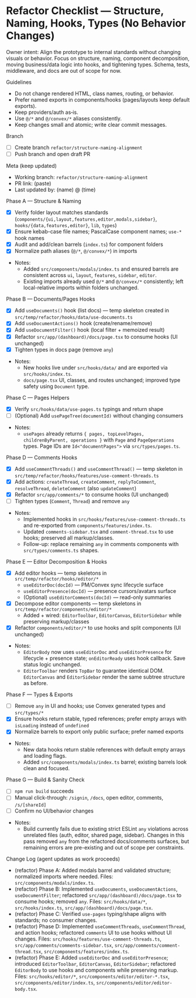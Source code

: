 # Refactor Checklist — Structure, Naming, Hooks, Types (No Behavior Changes)

Owner intent: Align the prototype to internal standards without changing visuals or behavior. Focus on structure, naming, component decomposition, moving business/data logic into hooks, and tightening types. Schema, tests, middleware, and docs are out of scope for now.

Guidelines
- Do not change rendered HTML, class names, routing, or behavior.
- Prefer named exports in components/hooks (pages/layouts keep default exports).
- Keep providers/auth as‑is.
- Use `@/*` and `@/convex/*` aliases consistently.
- Keep changes small and atomic; write clear commit messages.

Branch
- [ ] Create branch `refactor/structure-naming-alignment`
- [ ] Push branch and open draft PR

Meta (keep updated)
- Working branch: `refactor/structure-naming-alignment`
- PR link: (paste)
- Last updated by: (name) @ (time)

Phase A — Structure & Naming
- [x] Verify folder layout matches standards (`components/{ui,layout,features,editor,modals,sidebar}`, `hooks/{data,features,editor}`, `lib`, `types`)
- [x] Ensure kebab-case file names; PascalCase component names; `use-*` hook names
- [x] Audit and add/clean barrels (`index.ts`) for component folders
- [x] Normalize path aliases (`@/*`, `@/convex/*`) in imports
- Notes:
  - Added `src/components/modals/index.ts` and ensured barrels are consistent across `ui`, `layout`, `features`, `sidebar`, `editor`.
  - Existing imports already used `@/*` and `@/convex/*` consistently; left local-relative imports within folders unchanged.

Phase B — Documents/Pages Hooks
- [x] Add `useDocuments()` hook (list docs) — temp skeleton created in `src/temp/refactor/hooks/data/use-documents.ts`
- [x] Add `useDocumentActions()` hook (create/rename/remove)
- [x] Add `useDocumentFilter()` hook (local filter + memoized result)
- [x] Refactor `src/app/(dashboard)/docs/page.tsx` to consume hooks (UI unchanged)
- [x] Tighten types in docs page (remove `any`)
- Notes:
  - New hooks live under `src/hooks/data/` and are exported via `src/hooks/index.ts`.
  - `docs/page.tsx` UI, classes, and routes unchanged; improved type safety using `Document` type.

Phase C — Pages Helpers
- [x] Verify `src/hooks/data/use-pages.ts` typings and return shape
- [ ] (Optional) Add `usePageTree(documentId)` without changing consumers
- Notes:
  - `usePages` already returns `{ pages, topLevelPages, childrenByParent, operations }` with `Page` and `PageOperations` types. Page IDs are `Id<"documentPages">` via `src/types/pages.ts`.

Phase D — Comments Hooks
- [x] Add `useCommentThreads()` and `useCommentThread()` — temp skeleton in `src/temp/refactor/hooks/features/use-comment-threads.ts`
- [x] Add actions: `createThread`, `createComment`, `replyToComment`, `resolveThread`, `deleteComment` (also `updateComment`)
- [x] Refactor `src/app/comments/*` to consume hooks (UI unchanged)
- [ ] Tighten types (`Comment`, `Thread`) and remove `any`
- Notes:
  - Implemented hooks in `src/hooks/features/use-comment-threads.ts` and re-exported from `components/features/index.ts`.
  - Updated `comments-sidebar.tsx` and `comment-thread.tsx` to use hooks; preserved all markup/classes.
  - Follow-up: replace remaining `any` in comments components with `src/types/comments.ts` shapes.

Phase E — Editor Decomposition & Hooks
- [x] Add editor hooks — temp skeletons in `src/temp/refactor/hooks/editor/*`
  - `useEditorDoc(docId)` — PM/Convex sync lifecycle surface
  - `useEditorPresence(docId)` — presence cursors/avatars surface
  - (Optional) `useEditorComments(docId)` — read-only summaries
- [x] Decompose editor components — temp skeletons in `src/temp/refactor/components/editor/*`
  - Added + wired: `EditorToolbar`, `EditorCanvas`, `EditorSidebar` while preserving markup/classes
- [x] Refactor `components/editor/*` to use hooks and split components (UI unchanged)
- Notes:
  - `EditorBody` now uses `useEditorDoc` and `useEditorPresence` for lifecycle + presence state; `onEditorReady` uses hook callback. Save status logic unchanged.
  - `EditorToolbar` renders `TopBar` to guarantee identical DOM. `EditorCanvas` and `EditorSidebar` render the same subtree structure as before.

Phase F — Types & Exports
- [ ] Remove `any` in UI and hooks; use Convex generated types and `src/types/*`
- [x] Ensure hooks return stable, typed references; prefer empty arrays with `isLoading` instead of `undefined`
- [x] Normalize barrels to export only public surface; prefer named exports
- Notes:
  - New data hooks return stable references with default empty arrays and loading flags.
  - Added `src/components/modals/index.ts` barrel; existing barrels look clean and focused.

Phase G — Build & Sanity Check
- [ ] `npm run build` succeeds
- [ ] Manual click-through: `/signin`, `/docs`, open editor, comments, `/s/[shareId]`
- [ ] Confirm no UI/behavior changes
- Notes:
  - Build currently fails due to existing strict ESLint `any` violations across unrelated files (auth, editor, shared page, sidebar). Changes in this pass removed `any` from the refactored docs/comments surfaces, but remaining errors are pre-existing and out of scope per constraints.

Change Log (agent updates as work proceeds)
- (refactor) Phase A: Added modals barrel and validated structure; normalized imports where needed. Files: `src/components/modals/index.ts`.
- (refactor) Phase B: Implemented `useDocuments`, `useDocumentActions`, `useDocumentFilter`; refactored `src/app/(dashboard)/docs/page.tsx` to consume hooks; removed `any`. Files: `src/hooks/data/*`, `src/hooks/index.ts`, `src/app/(dashboard)/docs/page.tsx`.
- (refactor) Phase C: Verified `use-pages` typing/shape aligns with standards; no consumer changes.
- (refactor) Phase D: Implemented `useCommentThreads`, `useCommentThread`, and action hooks; refactored `comments` UI to use hooks without UI changes. Files: `src/hooks/features/use-comment-threads.ts`, `src/app/comments/comments-sidebar.tsx`, `src/app/comments/comment-thread.tsx`, `src/components/features/index.ts`.
- (refactor) Phase E: Added `useEditorDoc` and `useEditorPresence`; introduced `EditorToolbar`, `EditorCanvas`, `EditorSidebar`; refactored `EditorBody` to use hooks and components while preserving markup. Files: `src/hooks/editor/*`, `src/components/editor/editor-*.tsx`, `src/components/editor/index.ts`, `src/components/editor/editor-body.tsx`.
